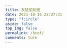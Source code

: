 ```yaml
---
title: 友链朋友圈
date: 2021-10-16 22:37:31
type: "fcircle"
aside: false
top_img: false
permalink: /hcof/
comments: ture
---
```


<script>
  window.circle_config = {
    api: 'https://wyblog.eu.org'
  }
</script>

<script defer="defer" type="module" src="hcof/js/circle-t.js"></script>
<link href="/hcof/css/circle.css" rel="stylesheet" />
<script defer="defer" src="/hcof/js/circle.js" nomodule></script>
<div id="app"></div>
